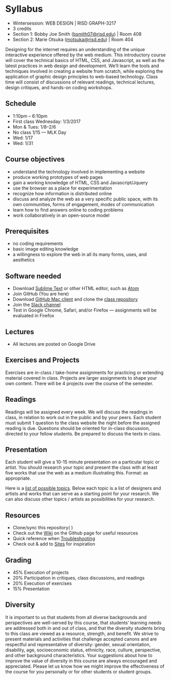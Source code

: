# Syllabus

* Wintersession: WEB DESIGN | RISD GRAPH-3217
* 3 credits
* Section 1: Bobby Joe Smith (bsmith07@risd.edu) | Room 408
* Section 2: Marie Otsuka (motsuka@risd.edu) | Room 404

Designing for the internet requires an understanding of the unique interactive experience offered by the web medium. This introductory course will cover the technical basics of HTML, CSS, and Javascript, as well as the latest practices in web design and development. We’ll learn the tools and techniques involved in creating a website from scratch, while exploring the application of graphic design principles to web-based technology. Class time will consist of discussions of relevant readings, technical lectures, design critiques, and hands-on coding workshops.


## Schedule
* 1:10pm – 6:10pm
* First class Wednesday: 1/3/2017
* Mon & Tues: 1/8–2/6
* No class 1/15 — MLK Day
* Wed: 1/17
* Wed: 1/31

## Course objectives
* understand the technology involved in implementing a website
* produce working prototypes of web pages
* gain a working knowledge of HTML, CSS and Javascript/Jquery
* use the browser as a place for experimentation
* recognize how information is distributed online
* discuss and analyze the web as a very specific public space, with its own communities, forms of engagement, modes of communication
* learn how to find answers online to coding problems
* work collaboratively in an open-source model


## Prerequisites
* no coding requirements
* basic image editing knowledge
* a willingness to explore the web in all its many forms, uses, and aesthetics


## Software needed
* Download [Sublime Text](https://www.sublimetext.com/3) or other HTML editor, such as [Atom](https://atom.io/)
* Join GitHub (You are here)
* Download [GitHub Mac client](https://desktop.github.com/) and clone the [class repository](https://github.com/risd-web/wp-fall17)
* Join the [Slack channel](https://join.slack.com/t/wd-winter18/signup)
* Test in Google Chrome, Safari, and/or Firefox — assignments will be evaluated in Firefox

## Lectures
* All lectures are posted on Google Drive

## Exercises and Projects
Exercises are in-class / take-home assignments for practicing or extending material covered in class. Projects are larger assignments to shape your own content. There will be 4 projects over the course of the semester.

## Readings
Readings will be assigned every week. We will discuss the readings in class, in relation to work out in the public and by your peers. Each student must submit 1 question to the class website the night before the assigned reading is due. Questions should be oriented for in-class discussion, directed to your fellow students. Be prepared to discuss the texts in class.

## Presentation
Each student will give a 10-15 minute presentation on a particular topic or artist. You should research your topic and present the class with at least five works that use the web as a medium illustrating this. Format: as appropriate.

Here is a [list of possible topics](https://docs.google.com/a/risd.edu/document/d/1mb4bzsV8bwZhIFoYHjmugoH28f3R903kb_wC8hhdgwo/edit?usp=sharing). Below each topic is a list of designers and artists and works that can serve as a starting point for your research. We can also discuss other topics / artists as possibilities for your research.

## Resources
* Clone/sync this repository( )
* Check out the [Wiki]( ) on the Github page for useful resources
* Quick reference when [Troubleshooting]( )
* Check out & add to [Sites]( ) for inspiration


## Grading
* 45% Execution of projects
* 20% Participation in critiques, class discussions, and readings
* 20% Execution of exercises
* 15% Presentation


## Diversity
It is important to us that students from all diverse backgrounds and perspectives are well-served by this course, that students’ learning needs are addressed both in and out of class, and that the diversity students bring to this class are viewed as a resource, strength, and benefit. We strive to present materials and activities that challenge accepted canons and are respectful and representative of diversity: gender, sexual orientation, disability, age, socioeconomic status, ethnicity, race, culture, perspective, and other background characteristics. Your suggestions about how to improve the value of diversity in this course are always encouraged and appreciated. Please let us know how we might improve the effectiveness of the course for you personally or for other students or student groups.

